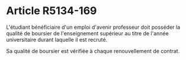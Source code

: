 # Article R5134-169

L'étudiant bénéficiaire d'un emploi d'avenir professeur doit posséder la qualité de boursier de l'enseignement supérieur au titre de l'année universitaire durant laquelle il est recruté.
  
    
Sa qualité de boursier est vérifiée à chaque renouvellement de contrat.